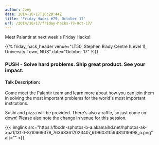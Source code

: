 ```yaml
---
author: Joey
date: 2014-10-17T16:29:44Z
title: 'Friday Hacks #79, October 17'
url: /2014/10/17/friday-hacks-79-Oct-17/
---
```


Meet Palantir at next week's Friday Hacks!

{{% friday_hack_header venue="LT50, Stephen Riady Centre (Level 1), University Town, NUS" date="October 17" %}}

### PUSH - Solve hard problems. Ship great product. See your impact.

#### Talk Description:

Come meet the Palantir team and learn more about how you can join them in solving the most important problems for the world's most important institutions.

Sushi and pizza will be provided. There's also a raffle, so just come on down! Please also note the change in venue for this session.

<div>
{{< imglink src="https://fbcdn-sphotos-b-a.akamaihd.net/hphotos-ak-xpa1/t31.0-8/10669379_763683617023407_6196031159481319998_o.png" alt="" >}}
</div>